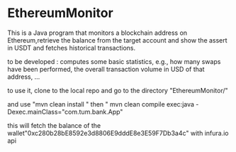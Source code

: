 # EthereumMonitor


This is a Java program that monitors a blockchain address on Ethereum,retrieve the balance from the target account and show the assert in USDT and fetches historical transactions.
 
 to be developed : computes some basic statistics, e.g., how many swaps
have been performed, the overall transaction volume in USD of that address, …

to use it, clone to  the local repo and go to the directory "EthereumMonitor/"

 and use "mvn clean install " then "  mvn clean compile exec:java -Dexec.mainClass="com.tum.bank.App"

 this will fetch the balance of the wallet"0xc280b28bE8592e3d8806E9dddE8e3E59F7Db3a4c" with infura.io api 




